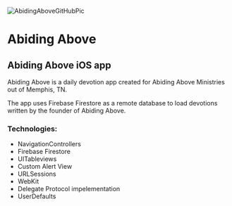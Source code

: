 
![AbidingAboveGitHubPic](https://user-images.githubusercontent.com/95727406/193479479-6d8615b3-2c90-40dd-b1be-c0f0cbfdfb33.png)

# Abiding Above
## Abiding Above iOS app

Abiding Above is a daily devotion app created for Abiding Above Ministries out of Memphis, TN.  

The app uses Firebase Firestore as a remote database to load devotions written by the founder of Abiding Above.

### Technologies: 
- NavigationControllers 
- Firebase Firestore
- UITableviews
- Custom Alert View
- URLSessions
- WebKit
- Delegate Protocol impelementation
- UserDefaults
